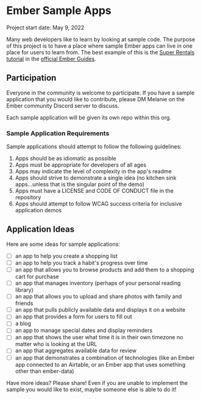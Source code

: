 # Ember Sample Apps

Project start date: May 9, 2022

Many web developers like to learn by looking at sample code. The purpose of this project is to have a place where sample Ember apps can live in one place for users to learn from. The best example of this is the [Super Rentals tutorial](https://guides.emberjs.com/release/tutorial/part-1/) in the [official Ember Guides](https://guides.emberjs.com/release/).

## Participation

Everyone in the community is welcome to participate. If you have a sample application that you would like to contribute, please DM Melanie on the Ember community Discord server to discuss.

Each sample application will be given its own repo within this org.

### Sample Application Requirements

Sample applications should attempt to follow the following guidelines:

1. Apps should be as idiomatic as possible
2. Apps must be appropriate for developers of all ages
3. Apps may indicate the level of complexity in the app's readme
4. Apps should strive to demonstrate a single idea (no kitchen sink apps...unless that is the singular point of the demo)
5. Apps must have a LICENSE and CODE OF CONDUCT file in the repository 
6. Apps should attempt to follow WCAG success criteria for inclusive application demos

## Application Ideas

Here are some ideas for sample applications:

- [ ] an app to help you create a shopping list
- [ ] an app to help you track a habit's progress over time
- [ ] an app that allows you to browse products and add them to a shopping cart for purchase
- [ ] an app that manages inventory (perhaps of your personal reading library)
- [ ] an app that allows you to upload and share photos with family and friends
- [ ] an app that pulls publicly available data and displays it on a website
- [ ] an app that provides a form for users to fill out
- [ ] a blog
- [ ] an app to manage special dates and display reminders
- [ ] an app that shows the user what time it is in their own timezone no matter who is looking at the URL
- [ ] an app that aggregates available data for review
- [ ] an app that demonstrates a combination of technologies (like an Ember app connected to an Airtable, or an Ember app that uses something other than ember-data)

Have more ideas? Please share! Even if you are unable to implement the sample you would like to exist, maybe someone else is able to do it!
